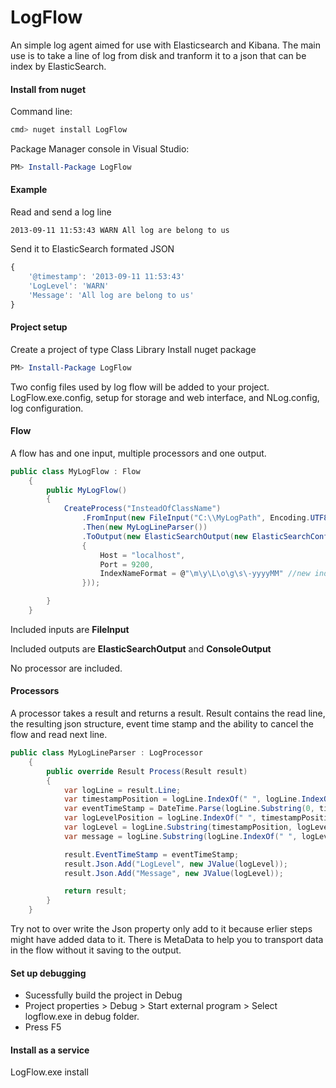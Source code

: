# LogFlow
An simple log agent aimed for use with Elasticsearch and Kibana.
The main use is to take a line of log from disk and tranform it to a json that can be index by ElasticSearch.

#### Install from nuget
Command line:
```bash
cmd> nuget install LogFlow
```

Package Manager console in Visual Studio:
```powershell
PM> Install-Package LogFlow
```

#### Example
Read and send a log line
```text
2013-09-11 11:53:43 WARN All log are belong to us
```

Send it to ElasticSearch formated JSON
```javascript
{ 
	'@timestamp': '2013-09-11 11:53:43'
	'LogLevel': 'WARN'
	'Message': 'All log are belong to us'	 
}
```

#### Project setup
Create a project of type Class Library
Install nuget package
```powershell
PM> Install-Package LogFlow
```
Two config files used by log flow will be added to your project. LogFlow.exe.config, setup for storage and web interface, and NLog.config, log configuration.

#### Flow
A flow has and one input, multiple processors and one output.
```csharp
public class MyLogFlow : Flow
    {
        public MyLogFlow()
        {
            CreateProcess("InsteadOfClassName")
                .FromInput(new FileInput("C:\\MyLogPath", Encoding.UTF8, true))
                .Then(new MyLogLineParser())
                .ToOutput(new ElasticSearchOutput(new ElasticSearchConfiguration()
                {
                    Host = "localhost",
                    Port = 9200,
                    IndexNameFormat = @"\m\y\L\o\g\s\-yyyyMM" //new index each month
                }));

        }
    }
```
Included inputs are **FileInput**

Included outputs are **ElasticSearchOutput** and **ConsoleOutput**

No processor are included.

#### Processors
A processor takes a result and returns a result.
Result contains the read line, the resulting json structure, event time stamp and the ability to cancel the flow and read next line.
```csharp
public class MyLogLineParser : LogProcessor
    {
        public override Result Process(Result result)
        {
            var logLine = result.Line;
            var timestampPosition = logLine.IndexOf(" ", logLine.IndexOf(" ") + 1);
            var eventTimeStamp = DateTime.Parse(logLine.Substring(0, timestampPosition).Trim(), CultureInfo.InvariantCulture, DateTimeStyles.AssumeUniversal | DateTimeStyles.AdjustToUniversal);
            var logLevelPosition = logLine.IndexOf(" ", timestampPosition + 1);
            var logLevel = logLine.Substring(timestampPosition, logLevelPosition - timestampPosition).Trim();
            var message = logLine.Substring(logLine.IndexOf(" ", logLevelPosition)).Trim();

            result.EventTimeStamp = eventTimeStamp;
            result.Json.Add("LogLevel", new JValue(logLevel));
            result.Json.Add("Message", new JValue(logLevel));

            return result;
        }
    }
```

Try not to over write the Json property only add to it because erlier steps might have added data to it.
There is MetaData to help you to transport data in the flow without it saving to the output.

#### Set up debugging
* Sucessfully build the project in Debug
* Project properties > Debug > Start external program > Select logflow.exe in debug folder.
* Press F5

#### Install as a service
LogFlow.exe install
